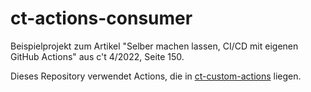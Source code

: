# ct-actions-consumer

Beispielprojekt zum Artikel "Selber machen lassen, CI/CD mit eigenen GitHub Actions" aus c't 4/2022, Seite 150.

Dieses Repository verwendet Actions, die in [ct-custom-actions](https://github.com/manuelottlik/ct-custom-actions) liegen.
